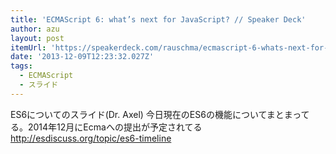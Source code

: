 ```yaml
---
title: 'ECMAScript 6: what’s next for JavaScript? // Speaker Deck'
author: azu
layout: post
itemUrl: 'https://speakerdeck.com/rauschma/ecmascript-6-whats-next-for-javascript'
date: '2013-12-09T12:23:32.027Z'
tags:
  - ECMAScript
  - スライド
---
```

ES6についてのスライド(Dr. Axel)
今日現在のES6の機能についてまとまってる。2014年12月にEcmaへの提出が予定されてる
http://esdiscuss.org/topic/es6-timeline
